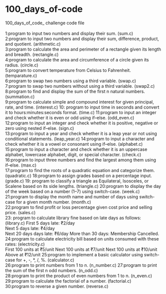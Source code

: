# 100_days_of-code
100_days_of_code_ challenge                                                                                                        code file       <br>                        
1:program to input two numbers and display their sum.                                                                             (sum.c)     
2:program to input two numbers and display their sum, difference, product, and quotient.                                          (arithmetic.c)   
3:program to calculate the area and perimeter of a rectangle given its length and breadth.                                        (rectangle.c)    
4:program to calculate the area and circumference of a circle given its radius.                                                   (circle.c)   
5:program to convert temperature from Celsius to Fahrenheit.                                                                      (temparature.c)  
6:program to swap two numbers using a third variable.                                                                             (swap.c)    
7:program to swap two numbers without using a third variable.                                                                     (swap2.c)
8:program to find and display the sum of the first n natural numbers.                                                             (summation.c)   
9:program to calculate simple and compound interest for given principal, rate, and time.                                          (interest.c) 
10: program to input time in seconds and convert it to hours:minutes:seconds format.                                              (time.c)
11:program to input an integer and check whether it is even or odd using if–else.                                                 (odd_even.c)   
12:program to input an integer and check whether it is positive, negative or zero using nested if–else.                           (sign.c)   
13:program to input a year and check whether it is a leap year or not using conditional statements.                               (leap_year.c)
14:program to input a character and check whether it is a vowel or consonant using if–else.                                       (alphabet.c) 
15:program to input a character and check whether it is an uppercase alphabet, lowercase alphabet, digit, or special character.   (check.c) 
16:program to input three numbers and find the largest among them using if–else.                                                  (max.c) <br>
17:program to find the roots of a quadratic equation and categorize them.                                                         (quadratic.c)
18:program to assign grades based on a percentage input.                                                                          (grade.c)
19: program to classify a triangle as Equilateral, Isosceles, or Scalene based on its side lengths.                               (triangle.c)
20:program to display the day of the week based on a number (1–7) using switch-case.                                              (week.c) 
21:program to display the month name and number of days using switch-case for a given month number.                               (month.c)  
22:program to find profit or loss percentage given cost price and selling price.                                                  (sales.c)   
23: program to calculate library fine based on late days as follows:                                                              (library.c) 
             First 5 days late: ₹2/day      
             Next 5 days late: ₹4/day  
             Next 20 days days late: ₹6/day 
             More than 30 days: Membership Cancelled. 
24:program to calculate electricity bill based on units consumed with these rates:                                                (electricity.c)  
             First 100 units at ₹5/unit 
             Next 100 units at ₹7/unit
             Next 100 units at ₹10/unit
             Above at ₹12/unit 
25:program to implement a basic calculator using switch-case for +, -, *, /, %.                                                    (calculator.c)   
26:program to print numbers from 1 to n.                                                                                           (n_number.c) 
27:program to print the sum of the first n odd numbers.                                                                            (n_odd.c)  
28:program to print the product of even numbers from 1 to n.                                                                       (n_even.c)  
29:program to calculate the factorial of a number.                                                                                 (factorial.c)   
30:program to reverse a given number.                                                                                              (reverse.c) 
